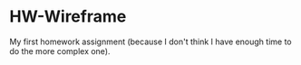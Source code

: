 # HW-Wireframe
My first homework assignment (because I don't think I have enough time to do the more complex one).
